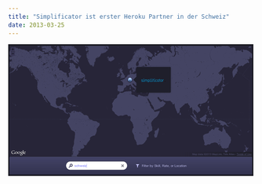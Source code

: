 ```yaml
---
title: "Simplificator ist erster Heroku Partner in der Schweiz"
date: 2013-03-25
---
```


![](images/tumblr_inline_mk7n1pg5m51qz4rgp.png)
